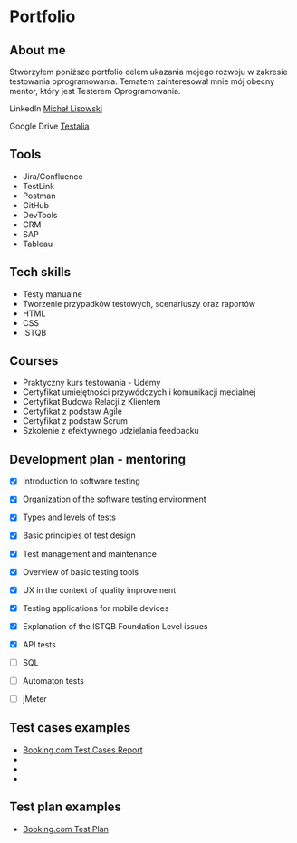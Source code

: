 # Portfolio
## About me
Stworzyłem poniższe portfolio celem ukazania mojego rozwoju w zakresie testowania oprogramowania. Tematem zainteresował mnie mój obecny mentor, który jest Testerem Oprogramowania. 


LinkedIn [Michał Lisowski](http://https://pl.linkedin.com/in/mlisowski1)

Google Drive [Testalia](https://drive.google.com/drive/folders/1uVEyA0cqHjxoVLdUPwp4-4YwmGDxtOEQ?usp=share_link)

## Tools
* Jira/Confluence
* TestLink
* Postman
* GitHub
* DevTools
* CRM
* SAP 
* Tableau


## Tech skills
* Testy manualne
* Tworzenie przypadków testowych, scenariuszy oraz raportów
* HTML
* CSS
* ISTQB

## Courses
* Praktyczny kurs testowania - Udemy
* Certyfikat umiejętności przywódczych i komunikacji medialnej 
* Certyfikat Budowa Relacji z Klientem 
* Certyfikat z podstaw Agile 
* Certyfikat z podstaw Scrum 
* Szkolenie z efektywnego udzielania feedbacku

## Development plan - mentoring
- [x] Introduction to software testing
- [x] Organization of the software testing environment
- [x] Types and levels of tests
- [x] Basic principles of test design
- [x] Test management and maintenance
- [x] Overview of basic testing tools
- [x] UX in the context of quality improvement
- [x] Testing applications for mobile devices
- [x] Explanation of the ISTQB Foundation Level issues
- [x] API tests
- [ ] SQL
- [ ] Automaton tests
- [ ] jMeter 


## Test cases examples
* [Booking.com Test Cases Report](https://drive.google.com/file/d/1nwOECsdGXuo-yhorweS2lM8gzOoq9VLe/view?usp=sharing)
*
*
*


## Test plan examples
* [Booking.com Test Plan](https://drive.google.com/file/d/1ZsKR9yjTS22xNWEx700a3EboWvdC4gWB/view?usp=sharing)










